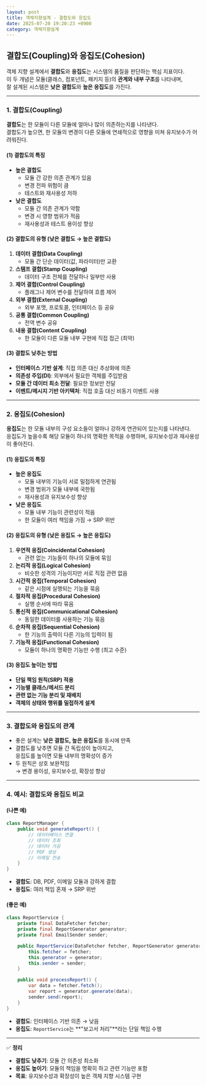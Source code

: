 ```yaml
---
layout: post
title: 객체지향설계 - 결합도와 응집도
date: 2025-07-20 19:20:23 +0900
category: 객체지향설계
---
```

## 결합도(Coupling)와 응집도(Cohesion)

객체 지향 설계에서 **결합도**와 **응집도**는 시스템의 품질을 판단하는 핵심 지표이다.  
이 두 개념은 모듈(클래스, 컴포넌트, 패키지 등)의 **관계와 내부 구조**를 나타내며,  
잘 설계된 시스템은 **낮은 결합도**와 **높은 응집도**를 가진다.

---

### 1. 결합도(Coupling)
**결합도**는 한 모듈이 다른 모듈에 얼마나 많이 의존하는지를 나타낸다.  
결합도가 높으면, 한 모듈의 변경이 다른 모듈에 연쇄적으로 영향을 미쳐 유지보수가 어려워진다.

#### (1) 결합도의 특징
- **높은 결합도**  
  - 모듈 간 강한 의존 관계가 있음  
  - 변경 전파 위험이 큼  
  - 테스트와 재사용성 저하
- **낮은 결합도**  
  - 모듈 간 의존 관계가 약함  
  - 변경 시 영향 범위가 적음  
  - 재사용성과 테스트 용이성 향상

#### (2) 결합도의 유형 (낮은 결합도 → 높은 결합도)
1. **데이터 결합(Data Coupling)**  
   - 모듈 간 단순 데이터(값, 파라미터)만 교환
2. **스탬프 결합(Stamp Coupling)**  
   - 데이터 구조 전체를 전달하나 일부만 사용
3. **제어 결합(Control Coupling)**  
   - 플래그나 제어 변수를 전달하여 흐름 제어
4. **외부 결합(External Coupling)**  
   - 외부 포맷, 프로토콜, 인터페이스 등 공유
5. **공통 결합(Common Coupling)**  
   - 전역 변수 공유
6. **내용 결합(Content Coupling)**  
   - 한 모듈이 다른 모듈 내부 구현에 직접 접근 (최악)

#### (3) 결합도 낮추는 방법
- **인터페이스 기반 설계**: 직접 의존 대신 추상화에 의존
- **의존성 주입(DI)**: 외부에서 필요한 객체를 주입받음
- **모듈 간 데이터 최소 전달**: 필요한 정보만 전달
- **이벤트/메시지 기반 아키텍처**: 직접 호출 대신 비동기 이벤트 사용

---

### 2. 응집도(Cohesion)
**응집도**는 한 모듈 내부의 구성 요소들이 얼마나 강하게 연관되어 있는지를 나타낸다.  
응집도가 높을수록 해당 모듈이 하나의 명확한 목적을 수행하며, 유지보수성과 재사용성이 좋아진다.

#### (1) 응집도의 특징
- **높은 응집도**  
  - 모듈 내부의 기능이 서로 밀접하게 연관됨  
  - 변경 범위가 모듈 내부에 국한됨  
  - 재사용성과 유지보수성 향상
- **낮은 응집도**  
  - 모듈 내부 기능이 관련성이 적음  
  - 한 모듈이 여러 책임을 가짐 → SRP 위반

#### (2) 응집도의 유형 (낮은 응집도 → 높은 응집도)
1. **우연적 응집(Coincidental Cohesion)**  
   - 관련 없는 기능들이 하나의 모듈에 묶임
2. **논리적 응집(Logical Cohesion)**  
   - 비슷한 성격의 기능이지만 서로 직접 관련 없음
3. **시간적 응집(Temporal Cohesion)**  
   - 같은 시점에 실행되는 기능을 묶음
4. **절차적 응집(Procedural Cohesion)**  
   - 실행 순서에 따라 묶음
5. **통신적 응집(Communicational Cohesion)**  
   - 동일한 데이터를 사용하는 기능 묶음
6. **순차적 응집(Sequential Cohesion)**  
   - 한 기능의 출력이 다른 기능의 입력이 됨
7. **기능적 응집(Functional Cohesion)**  
   - 모듈이 하나의 명확한 기능만 수행 (최고 수준)

#### (3) 응집도 높이는 방법
- **단일 책임 원칙(SRP) 적용**
- **기능별 클래스/메서드 분리**
- **관련 없는 기능 분리 및 재배치**
- **객체의 상태와 행위를 밀접하게 설계**

---

### 3. 결합도와 응집도의 관계
- 좋은 설계는 **낮은 결합도, 높은 응집도**를 동시에 만족
- 결합도를 낮추면 모듈 간 독립성이 높아지고,  
  응집도를 높이면 모듈 내부의 명확성이 증가
- 두 원칙은 상호 보완적임  
  → 변경 용이성, 유지보수성, 확장성 향상

---

### 4. 예시: 결합도와 응집도 비교
#### (나쁜 예)
```java
class ReportManager {
    public void generateReport() {
        // 데이터베이스 연결
        // 데이터 조회
        // 데이터 가공
        // PDF 생성
        // 이메일 전송
    }
}
```
- **결합도**: DB, PDF, 이메일 모듈과 강하게 결합
- **응집도**: 여러 책임 혼재 → SRP 위반

#### (좋은 예)
```java
class ReportService {
    private final DataFetcher fetcher;
    private final ReportGenerator generator;
    private final EmailSender sender;

    public ReportService(DataFetcher fetcher, ReportGenerator generator, EmailSender sender) {
        this.fetcher = fetcher;
        this.generator = generator;
        this.sender = sender;
    }

    public void processReport() {
        var data = fetcher.fetch();
        var report = generator.generate(data);
        sender.send(report);
    }
}
```
- **결합도**: 인터페이스 기반 의존 → 낮음
- **응집도**: `ReportService`는 **"보고서 처리"**라는 단일 책임 수행

---

✅ **정리**  
- **결합도 낮추기**: 모듈 간 의존성 최소화  
- **응집도 높이기**: 모듈의 책임을 명확히 하고 관련 기능만 포함  
- **목표**: 유지보수성과 확장성이 높은 객체 지향 시스템 구현